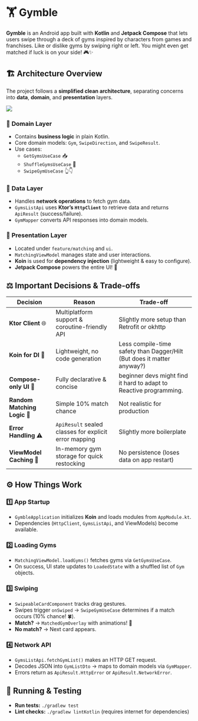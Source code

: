 # 🏋️ Gymble
**Gymble** is an Android app built with **Kotlin** and **Jetpack Compose** that lets users swipe through a deck of gyms inspired by characters from games and franchises. Like or dislike gyms by swiping right or left. You might even get matched if luck is on your side! 🎮✨


## 🏗️ Architecture Overview
The project follows a **simplified clean architecture**, separating concerns into **data**, **domain**, and **presentation** layers.

![](https://res.cloudinary.com/dlgtohpdw/image/upload/v1749222333/demo_sb6ym7.gif)

### 🔹 **Domain Layer**
- Contains **business logic** in plain Kotlin.
- Core domain models: `Gym`, `SwipeDirection`, and `SwipeResult`.
- Use cases:
  - `GetGymsUseCase` 📥
  - `ShuffleGymsUseCase` 🔀
  - `SwipeGymUseCase` 👆👇

### 📡 **Data Layer**
- Handles **network operations** to fetch gym data.
- `GymsListApi` uses **Ktor’s `HttpClient`** to retrieve data and returns `ApiResult` (success/failure).
- `GymMapper` converts API responses into domain models.

### 🎨 **Presentation Layer**
- Located under `feature/matching` and `ui`.
- `MatchingViewModel` manages state and user interactions.
- **Koin** is used for **dependency injection** (lightweight & easy to configure).
- **Jetpack Compose** powers the entire UI! 🚀


## ⚖️ Important Decisions & Trade-offs

| Decision | Reason | Trade-off |
|----------|--------|-----------|
| **Ktor Client** 🌐 | Multiplatform support & coroutine-friendly API | Slightly more setup than Retrofit or okhttp |
| **Koin for DI** 🔌 | Lightweight, no code generation | Less compile-time safety than Dagger/Hilt (But does it matter anyway?) |
| **Compose-only UI** 🎨 | Fully declarative & concise | beginner devs might find it hard to adapt to Reactive programming. |
| **Random Matching Logic** 🎲 | Simple 10% match chance | Not realistic for production |
| **Error Handling** ⚠️ | `ApiResult` sealed classes for explicit error mapping | Slightly more boilerplate |
| **ViewModel Caching** 🧠 | In-memory gym storage for quick restocking | No persistence (loses data on app restart) |


## ⚙️ How Things Work

### 1️⃣ **App Startup**
- `GymbleApplication` initializes **Koin** and loads modules from `AppModule.kt`.
- Dependencies (`HttpClient`, `GymsListApi`, and ViewModels) become available.

### 2️⃣ **Loading Gyms**
- `MatchingViewModel.loadGyms()` fetches gyms via `GetGymsUseCase`.
- On success, UI state updates to `LoadedState` with a shuffled list of `Gym` objects.

### 3️⃣ **Swiping**
- `SwipeableCardComponent` tracks drag gestures.
- Swipes trigger `onSwiped` → `SwipeGymUseCase` determines if a match occurs (10% chance! 🍀).
- **Match?** → `MatchedGymOverlay` with animations! 🎉
- **No match?** → Next card appears.

### 4️⃣ **Network API**
- `GymsListApi.fetchGymList()` makes an HTTP GET request.
- Decodes JSON into `GymListDto` → maps to domain models via `GymMapper`.
- Errors return as `ApiResult.HttpError` or `ApiResult.NetworkError`.


## 🚀 Running & Testing
- **Run tests:** `./gradlew test`
- **Lint checks:** `./gradlew lintKotlin` (requires internet for dependencies)
